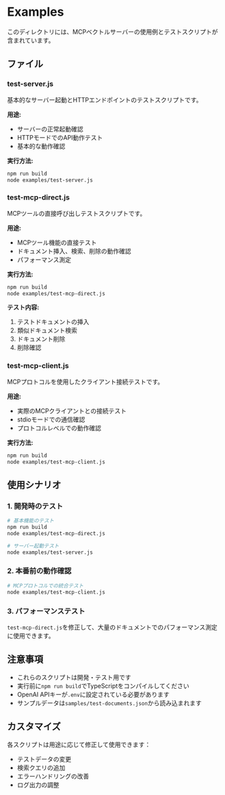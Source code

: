 # Examples

このディレクトリには、MCPベクトルサーバーの使用例とテストスクリプトが含まれています。

## ファイル

### test-server.js
基本的なサーバー起動とHTTPエンドポイントのテストスクリプトです。

**用途:**
- サーバーの正常起動確認
- HTTPモードでのAPI動作テスト
- 基本的な動作確認

**実行方法:**
```bash
npm run build
node examples/test-server.js
```

### test-mcp-direct.js  
MCPツールの直接呼び出しテストスクリプトです。

**用途:**
- MCPツール機能の直接テスト
- ドキュメント挿入、検索、削除の動作確認
- パフォーマンス測定

**実行方法:**
```bash
npm run build
node examples/test-mcp-direct.js
```

**テスト内容:**
1. テストドキュメントの挿入
2. 類似ドキュメント検索
3. ドキュメント削除
4. 削除確認

### test-mcp-client.js
MCPプロトコルを使用したクライアント接続テストです。

**用途:**
- 実際のMCPクライアントとの接続テスト
- stdioモードでの通信確認
- プロトコルレベルでの動作確認

**実行方法:**
```bash
npm run build
node examples/test-mcp-client.js
```

## 使用シナリオ

### 1. 開発時のテスト
```bash
# 基本機能のテスト
npm run build
node examples/test-mcp-direct.js

# サーバー起動テスト
node examples/test-server.js
```

### 2. 本番前の動作確認
```bash
# MCPプロトコルでの統合テスト
node examples/test-mcp-client.js
```

### 3. パフォーマンステスト
`test-mcp-direct.js`を修正して、大量のドキュメントでのパフォーマンス測定に使用できます。

## 注意事項

- これらのスクリプトは開発・テスト用です
- 実行前に`npm run build`でTypeScriptをコンパイルしてください
- OpenAI APIキーが`.env`に設定されている必要があります
- サンプルデータは`samples/test-documents.json`から読み込まれます

## カスタマイズ

各スクリプトは用途に応じて修正して使用できます：

- テストデータの変更
- 検索クエリの追加
- エラーハンドリングの改善
- ログ出力の調整
